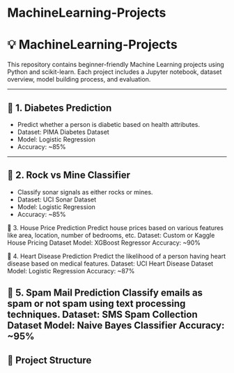 # MachineLearning-Projects
# 💡 MachineLearning-Projects

This repository contains beginner-friendly Machine Learning projects using Python and scikit-learn. Each project includes a Jupyter notebook, dataset overview, model building process, and evaluation.

---

## 🔷 1. Diabetes Prediction
- Predict whether a person is diabetic based on health attributes.
- Dataset: PIMA Diabetes Dataset
- Model: Logistic Regression
- Accuracy: ~85%


---

## 🔷 2. Rock vs Mine Classifier
- Classify sonar signals as either rocks or mines.
- Dataset: UCI Sonar Dataset
- Model: Logistic Regression
- Accuracy: ~85%

🔷 3. House Price Prediction
Predict house prices based on various features like area, location, number of bedrooms, etc.
Dataset: Custom or Kaggle House Pricing Dataset
Model: XGBoost Regressor
Accuracy: ~90%

🔷 4. Heart Disease Prediction
Predict the likelihood of a person having heart disease based on medical features.
Dataset: UCI Heart Disease Dataset
Model: Logistic Regression
Accuracy: ~87%

🔷 5. Spam Mail Prediction
Classify emails as spam or not spam using text processing techniques.
Dataset: SMS Spam Collection Dataset
Model: Naive Bayes Classifier
Accuracy: ~95%
---

## 📁 Project Structure
